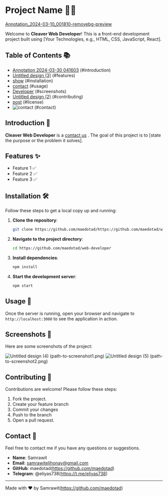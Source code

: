 # Project Name 🎨✨

[Annotation_2024-03-10_001810-removebg-preview](https://github.com/maedotad/web-developer/assets/168466989/c6a24b1a-8e86-4f71-828b-52aaf6e74a04)

Welcome to **Cleaver Web Developer**! This is a front-end development project built using [Your Technologies, e.g., HTML, CSS, JavaScript, React].

## Table of Contents 📚

- [Annotation 2024-03-30 041603](https://github.com/maedotad/web-developer/assets/168466989/99b14551-fc8a-469a-87a4-7bbf4ea22351)
(#introduction)
- [Untitled design (3)](https://github.com/maedotad/web-developer/assets/168466989/530118e8-6ae9-45fb-a238-0c87272a0773)
(#features)
- [show](https://github.com/maedotad/web-developer/assets/168466989/d205f21e-6fe9-4336-8af1-dced7b0de269)
(#installation)
- [contact](https://github.com/maedotad/web-developer/assets/168466989/c35068d0-36ff-4aa2-8599-b366fd39b9c2)
(#usage)
- [Developer](https://github.com/maedotad/web-developer/assets/168466989/2f2bb181-f7d3-4979-a463-a43ceb4f7175)
(#screenshots)
- [Untitled design (2)](https://github.com/maedotad/web-developer/assets/168466989/e633da9f-1676-44ca-8b2c-78eb2560408d)
(#contributing)
- [post](https://github.com/maedotad/web-developer/assets/168466989/e76c714e-0e63-42b0-affe-2586d2a23226)
(#license)
- ![contact](https://github.com/maedotad/web-developer/assets/168466989/a438f476-0ec2-4a0f-a326-bad90ca5dbb0)
(#contact)

## Introduction 🌟

**Cleaver Web Developer** is a [contact us](https://github.com/maedotad/web-developer/assets/168466989/cbc75858-a61f-49d3-86a6-2d49fbbde01a)
. The goal of this project is to [state the purpose or the problem it solves].

## Features ✨

- Feature 1 ✅
- Feature 2 ✅
- Feature 3 ✅

## Installation 🛠️

Follow these steps to get a local copy up and running:

1. **Clone the repository**:
    ```bash
    git clone https://github.com/maedotad/https://github.com/maedotad/web-developer
    ```

2. **Navigate to the project directory**:
    ```bash
    cd https://github.com/maedotad/web-developer
    ```

3. **Install dependencies**:
    ```bash
    npm install
    ```

4. **Start the development server**:
    ```bash
    npm start
    ```

## Usage 🚀

Once the server is running, open your browser and navigate to `http://localhost:3000` to see the application in action.

## Screenshots 📸

Here are some screenshots of the project:

![Untitled design (4)](https://github.com/maedotad/web-developer/assets/168466989/5031f4b0-b50b-4a81-8131-883343bdec9c)
(path-to-screenshot1.png)
![Untitled design (5)](https://github.com/maedotad/web-developer/assets/168466989/985194db-bd8d-47a2-a983-ed3ae560af5b)
(path-to-screenshot2.png)

## Contributing 🤝

Contributions are welcome! Please follow these steps:

1. Fork the project.
2. Create your feature branch 
3. Commit your changes
4. Push to the branch 
5. Open a pull request.
## Contact 📧

Feel free to contact me if you have any questions or suggestions.

- **Name**: Samrawit
- **Email**: samrawitelihonay@gmail.com
- **GitHub**: maedotad(https://github.com/maedotad)
- **Telegram**: @eliyas738(https://t.me/eliyas738)

---

Made with ❤️ by Samrawit(https://github.com/maedotad)
